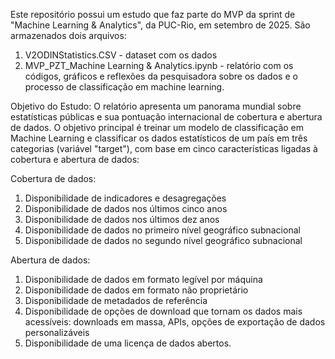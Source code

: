 Este repositório possui um estudo que faz parte do MVP da sprint de "Machine Learning & Analytics", da PUC-Rio, em setembro de 2025. São armazenados dois arquivos:

1) V2ODINStatistics.CSV - dataset com os dados
2) MVP_PZT_Machine Learning & Analytics.ipynb - relatório com os códigos, gráficos e reflexões da pesquisadora sobre os dados e o processo de classificação em machine learning.

Objetivo do Estudo:
O relatório apresenta um panorama mundial sobre estatísticas públicas e sua pontuação internacional de cobertura e abertura de dados. O objetivo principal é treinar um modelo de classificação em Machine Learning e classificar os dados estatísticos de um país em três categorias (variável "target"), com base em cinco características ligadas à cobertura e abertura de dados:

Cobertura de dados:
1) Disponibilidade de indicadores e desagregações
2) Disponibilidade de dados nos últimos cinco anos
3) Disponibilidade de dados nos últimos dez anos
4) Disponibilidade de dados no primeiro nível geográfico subnacional
5) Disponibilidade de dados no segundo nível geográfico subnacional

Abertura de dados:
1) Disponibilidade de dados em formato legível por máquina
2) Disponibilidade de dados em formato não proprietário
3) Disponibilidade de metadados de referência
4) Disponibilidade de opções de download que tornam os dados mais acessíveis: downloads em massa, APIs, opções de exportação de dados personalizáveis
5) Disponibilidade de uma licença de dados abertos.
